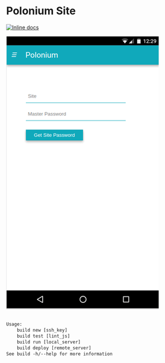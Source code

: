 
# Polonium Site

[![Inline docs](http://inch-ci.org/github/rgrannell1/Polonium-Site.svg?branch=master)](http://inch-ci.org/github/rgrannell1/Polonium-Site)

<img src="./readme/polonium.png">

##
```
Usage:                                                                                                     
    build new [ssh_key]                                                                                    
    build test [lint_js]                                                                                   
    build run [local_server]                                                                               
    build deploy [remote_server]                                                                           
See build -h/--help for more information
```
